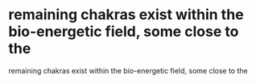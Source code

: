 # remaining chakras exist within the bio-energetic field, some close to the

remaining chakras exist within the bio-energetic field, some close to the